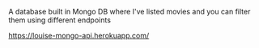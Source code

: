 A database built in Mongo DB where I've listed movies and you can filter them using different endpoints


https://louise-mongo-api.herokuapp.com/

